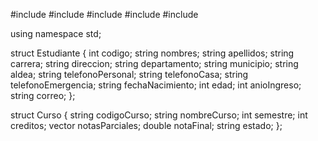 #include <iostream>
#include <vector>
#include <string>
#include <iomanip>
#include <ctime>

using namespace std;

struct Estudiante {
    int codigo;
    string nombres;
    string apellidos;
    string carrera;
    string direccion;
    string departamento;
    string municipio;
    string aldea;
    string telefonoPersonal;
    string telefonoCasa;
    string telefonoEmergencia;
    string fechaNacimiento;
    int edad;
    int anioIngreso;   
    string correo;
};

struct Curso {
    string codigoCurso;
    string nombreCurso;
    int semestre;
    int creditos;
    vector<double> notasParciales;
    double notaFinal;
    string estado;
};
